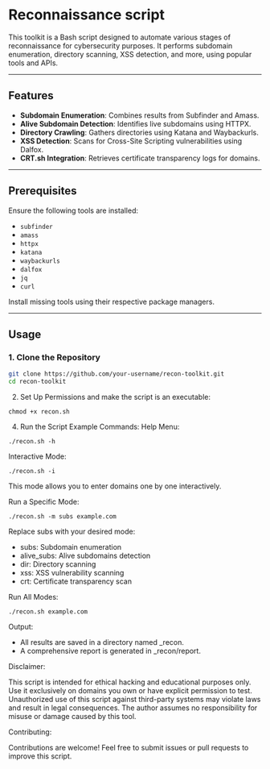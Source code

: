 # Reconnaissance script

This toolkit is a Bash script designed to automate various stages of reconnaissance for cybersecurity purposes. It performs subdomain enumeration, directory scanning, XSS detection, and more, using popular tools and APIs.

---

## Features

- **Subdomain Enumeration**: Combines results from Subfinder and Amass.
- **Alive Subdomain Detection**: Identifies live subdomains using HTTPX.
- **Directory Crawling**: Gathers directories using Katana and Waybackurls.
- **XSS Detection**: Scans for Cross-Site Scripting vulnerabilities using Dalfox.
- **CRT.sh Integration**: Retrieves certificate transparency logs for domains.

---

## Prerequisites

Ensure the following tools are installed:
- `subfinder`
- `amass`
- `httpx`
- `katana`
- `waybackurls`
- `dalfox`
- `jq`
- `curl`

Install missing tools using their respective package managers.

---

## Usage

### 1. Clone the Repository
```bash
git clone https://github.com/your-username/recon-toolkit.git
cd recon-toolkit
```

2. Set Up Permissions and make the script is an executable:
```
chmod +x recon.sh
```

4. Run the Script
Example Commands:
Help Menu:
```
./recon.sh -h
```
Interactive Mode:
```
./recon.sh -i
```
This mode allows you to enter domains one by one interactively.

Run a Specific Mode:
```
./recon.sh -m subs example.com
```
Replace subs with your desired mode:

- subs: Subdomain enumeration
- alive_subs: Alive subdomains detection
- dir: Directory scanning
- xss: XSS vulnerability scanning
- crt: Certificate transparency scan

Run All Modes:
```
./recon.sh example.com
```
Output:
- All results are saved in a directory named <domain>_recon.
- A comprehensive report is generated in <domain>_recon/report.


Disclaimer:

This script is intended for ethical hacking and educational purposes only. Use it exclusively on domains you own or have explicit permission to test. Unauthorized use of this script against third-party systems may violate laws and result in legal consequences. The author assumes no responsibility for misuse or damage caused by this tool.


Contributing:

Contributions are welcome! Feel free to submit issues or pull requests to improve this script.
